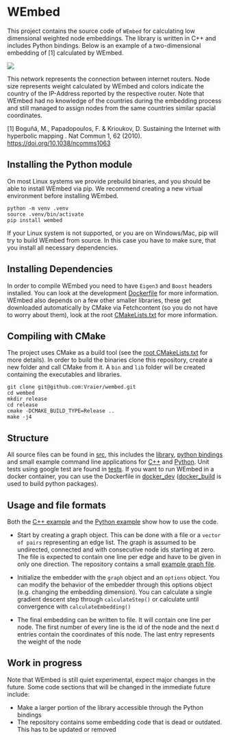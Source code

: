 # WEmbed

This project contains the source code of `WEmbed` for calculating low dimensional weighted node embeddings. 
The library is written in C++ and includes Python bindings.
Below is an example of a two-dimensional embedding of [1] calculated by WEmbed.

![](assets/internet_graph.jpg)

This network represents the connection between internet routers.
Node size represents weight calculated by WEmbed and
colors indicate the country of the IP-Address reported by the respective router.
Note that WEmbed had no knowledge of the countries during the embedding process and still managed to assign nodes from the same countries similar spacial coordinates.

[1] Boguñá, M., Papadopoulos, F. & Krioukov, D. Sustaining the Internet with hyperbolic mapping . Nat Commun 1, 62 (2010). https://doi.org/10.1038/ncomms1063


## Installing the Python module

On most Linux systems we provide prebuild binaries, and you should be able to install WEmbed via pip.
We recommend creating a new virtual environment before installing WEmbed.
```
python -m venv .venv
source .venv/bin/activate
pip install wembed
```
If your Linux system is not supported, or you are on Windows/Mac, pip will try to build WEmbed from source. 
In this case you have to make sure, that you install all necessary dependencies.


## Installing Dependencies

In order to compile WEmbed you need to have `Eigen3` and `Boost` headers installed.
You can look at the development [Dockerfile](docker_dev/Dockerfile) for more information.
WEmbed also depends on a few other smaller libraries, these get downloaded automatically by CMake via Fetchcontent (so you do not have to worry about them), 
look at the root [CMakeLists.txt](CMakeLists.txt) for more information.


## Compiling with CMake

The project uses CMake as a build tool (see the [root CMakeLists.txt](CMakeLists.txt) for more details).
In order to build the binaries clone this repository,
create a new folder and call CMake from it.
A `bin` and `lib` folder will be created containing the executables and libraries.
```
git clone git@github.com:Vraier/wembed.git
cd wembed
mkdir release
cd release
cmake -DCMAKE_BUILD_TYPE=Release ..
make -j4
```


## Structure

All source files can be found in [src](src/), this includes the [library](src/embeddingLib/), [python bindings](src/bindings/) and small example command line applications for [C++](src/cli_wembed/) and [Python](src/cli_python_example/).
Unit tests using google test are found in [tests](tests/).
If you want to run WEmbed in a docker container, you can use the Dockerfile in [docker_dev](docker_dev/) ([docker_build](docker_build/) is used to build python packages).


## Usage and file formats

Both the [C++ example](src/cli_wembed/) and the [Python example](src/cli_python_example/) show how to use the code.

* Start by creating a graph object.
  This can be done with a file or a `vector of pairs` representing an edge list.
  The graph is assumed to be undirected, connected and with consecutive node ids starting at zero.
  The file is expected to contain one line per edge and have to be given in only one direction.
  The repository contains a small [example graph file](assets/small_graph.edg).

* Initialize the embedder with the `graph` object and an `options` object.
  You can modify the behavior of the embedder through this options object (e.g. changing the embedding dimension).
  You can calculate a single gradient descent step through `calculateStep()` or calculate until convergence with `calculateEmbedding()`

* The final embedding can be written to file.
  It will contain one line per node.
  The first number of every line is the id of the node and the next d entries contain the coordinates of this node.
  The last entry represents the weight of the node


## Work in progress

Note that WEmbed is still quiet experimental, expect major changes in the future. Some code sections that will be changed in the immediate future include:

* Make a larger portion of the library accessible through the Python bindings
* The repository contains some embedding code that is dead or outdated. This has to be updated or removed
